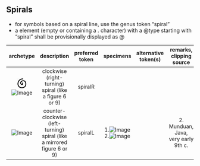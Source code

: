 ## Spirals
- for symbols based on a spiral line, use the genus token “spiral”
- a <g> element (empty or containing a . character) with a @type starting with “spiral” shall be provisionally displayed as @

|archetype|description|preferred token|specimens|alternative token(s)|remarks, clipping source|
|:-----:|:-----:|:-----:|:-----:|:-----:|:-----:|
|![Image](images/image20.jpg)![Image](images/image55.jpg)|clockwise (right-turning) spiral (like a figure 6 or 9)|spiralR||||
|![Image](images/image49.jpg)|counter-clockwise (left-turning) spiral (like a mirrored figure 6 or 9)|spiralL|1.![Image](images/image64.jpg) 2.![Image](images/image16.jpg)||2. Munduan, Java, very early 9th c.|
